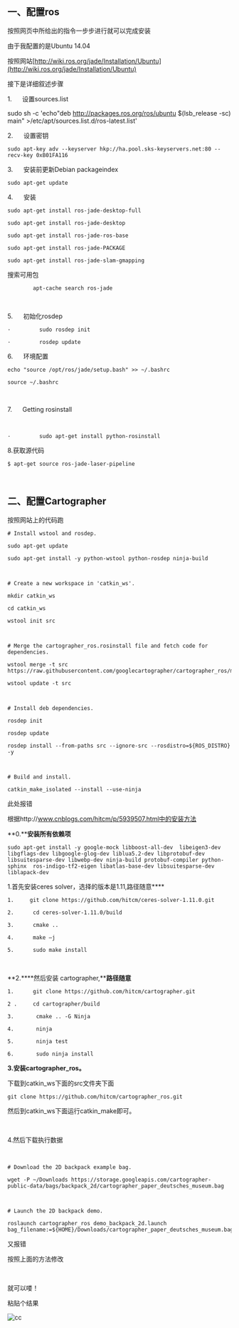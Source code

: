 ## 一、配置ros

按照网页中所给出的指令一步步进行就可以完成安装

由于我配置的是Ubuntu 14.04

按照网站[http://wiki.ros.org/jade/Installation/Ubuntu](http://wiki.ros.org/jade/Installation/Ubuntu)

接下是详细叙述步骤

1.      设置sources.list

sudo sh -c 'echo"deb http://packages.ros.org/ros/ubuntu $(lsb_release -sc) main" >/etc/apt/sources.list.d/ros-latest.list'

2.      设置密钥

```
sudo apt-key adv --keyserver hkp://ha.pool.sks-keyservers.net:80 --recv-key 0xB01FA116
```

3.      安装前更新Debian packageindex

```
sudo apt-get update
```

4.      安装

```
sudo apt-get install ros-jade-desktop-full
```

```
sudo apt-get install ros-jade-desktop
```

```
sudo apt-get install ros-jade-ros-base
```

```
sudo apt-get install ros-jade-PACKAGE
```

```
sudo apt-get install ros-jade-slam-gmapping
```

搜索可用包

```
        apt-cache search ros-jade
```

 

5.      初始化rosdep

```
·         sudo rosdep init
```

```
·         rosdep update
```

6.      环境配置

```
echo "source /opt/ros/jade/setup.bash" >> ~/.bashrc
```

```
source ~/.bashrc
```

 

7.      Getting rosinstall

 

```
·         sudo apt-get install python-rosinstall
```

8.获取源代码

```
$ apt-get source ros-jade-laser-pipeline
```

 

## 二、配置Cartographer

按照网站上的代码跑

```
# Install wstool and rosdep.
```

```
sudo apt-get update
```

```
sudo apt-get install -y python-wstool python-rosdep ninja-build
```

```
 
```

```
# Create a new workspace in 'catkin_ws'.
```

```
mkdir catkin_ws
```

```
cd catkin_ws
```

```
wstool init src
```

```
 
```

```
# Merge the cartographer_ros.rosinstall file and fetch code for dependencies.
```

```
wstool merge -t src https://raw.githubusercontent.com/googlecartographer/cartographer_ros/master/cartographer_ros.rosinstall
```

```
wstool update -t src
```

```
 
```

```
# Install deb dependencies.
```

```
rosdep init
```

```
rosdep update
```

```
rosdep install --from-paths src --ignore-src --rosdistro=${ROS_DISTRO} -y
```

```
 
```

```
# Build and install.
```

```
catkin_make_isolated --install --use-ninja
```

此处报错

根据http://www.cnblogs.com/hitcm/p/5939507.html中的安装方法

**0.****安装所有依赖项**

```
sudo apt-get install -y google-mock libboost-all-dev  libeigen3-dev libgflags-dev libgoogle-glog-dev liblua5.2-dev libprotobuf-dev  libsuitesparse-dev libwebp-dev ninja-build protobuf-compiler python-sphinx  ros-indigo-tf2-eigen libatlas-base-dev libsuitesparse-dev liblapack-dev
```

1.首先安装ceres solver，选择的版本是1.11,路径随意****

```
1.     git clone https://github.com/hitcm/ceres-solver-1.11.0.git
```

```
2.      cd ceres-solver-1.11.0/build
```

```
3.      cmake ..
```

```
4.      make –j
```

```
5.      sudo make install
```

 

**2.****然后安装 cartographer,****路径随意**

```
1.      git clone https://github.com/hitcm/cartographer.git
```

```
2 .     cd cartographer/build
```

```
3.       cmake .. -G Ninja
```

```
4.       ninja
```

```
5.       ninja test
```

```
6.       sudo ninja install
```

**3.****安装cartographer_ros****。**

下载到catkin_ws下面的src文件夹下面

```
git clone https://github.com/hitcm/cartographer_ros.git
```

然后到catkin_ws下面运行catkin_make即可。

 

4.然后下载执行数据

 

```
# Download the 2D backpack example bag.
```

```
wget -P ~/Downloads https://storage.googleapis.com/cartographer-public-data/bags/backpack_2d/cartographer_paper_deutsches_museum.bag
```

```
 
```

```
# Launch the 2D backpack demo.
```

```
roslaunch cartographer_ros demo_backpack_2d.launch bag_filename:=${HOME}/Downloads/cartographer_paper_deutsches_museum.bag
```

又报错

按照上面的方法修改

​                              

就可以喽！

粘贴个结果

 ![cc](C:\Users\Administrator\Desktop\ES\hw\cc.png)

 